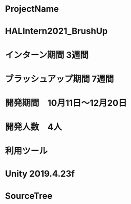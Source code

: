 # ProjectName 
# HALIntern2021_BrushUp

# インターン期間 3週間　　
# ブラッシュアップ期間 7週間
# 開発期間　10月11日～12月20日
# 開発人数　4人

# 利用ツール
# Unity 2019.4.23f
# SourceTree

